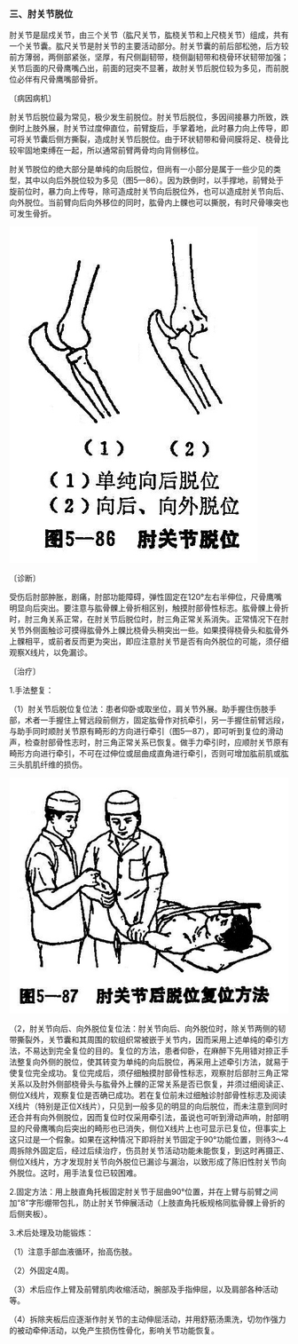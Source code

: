 ### 三、肘关节脱位

肘关节是屈戍关节，由三个关节（肱尺关节，肱桡关节和上尺桡关节）组成，共有一个关节囊。肱尺关节是肘关节的主要活动部分。肘关节囊的前后部松弛，后方较前方薄弱，两侧部紧张，坚厚，有尺侧副韧带，桡侧副韧带和桡骨环状韧带加强；关节后面的尺骨鹰嘴凸出，前面的冠突不显著，故肘关节后脱位较为多见，而前脱位必伴有尺骨鹰嘴部骨折。

〔病因病机〕

肘关节后脱位最为常见，极少发生前脱位。肘关节后脱位，多因间接暴力所致，跌倒时上肢外展，肘关节过度伸直位，前臂旋后，手掌着地，此时暴力向上传导，即可将关节囊后侧方撕裂，造成肘关节后脱位。由于环状韧带和骨间膜将足、桡骨比较牢固地束缚在一起，所以通常前臂两骨均向背侧移位。

肘关节脱位的绝大部分是单纯的向后脱位，但尚有一小部分是属于一些少见的类型，其中以向后外脱位较为多见（图5—86）。因为跌倒时，以手撑地，前臂处于旋前位时，暴力向上传导，除可造成肘关节向后脱位外，也可以造成肘关节向后、向外脱位。当前臂向后向外移位的同时，肱骨内上髁也可以撕脱，有时尺骨喙突也可发生骨折。

![插图](./img/5-86.jpg)

〔诊断〕

受伤后肘部肿胀，剧痛，肘部功能障碍，弹性固定在120°左右半伸位，尺骨鹰嘴明显向后突出。要注意与肱骨髁上骨折相区别，触摸肘部骨性标志。肱骨髁上骨折时，肘三角关系正常，在肘关节后脱位时，肘三角正常关系消失。正常情况下在肘关节外侧面触诊可摸得肱骨外上髁比桡骨头稍突出一些。如果摸得桡骨头和肱骨外上髁相平，或前者反而更为突出，即应注意肘关节是否有向外脱位的可能，须仔细观察X线片，以免漏诊。

〔治疗〕

1.手法整复：

（1）肘关节后脱位复位法：患者仰卧或取坐位，肩关节外展。助手握住伤肢手部，术者一手握住上臂远段前侧方，固定肱骨作对抗牵引，另一手握住前臂远段，与助手同时顺肘关节原有畸形的方向进行牵引（图5—87），即可听到复位的滑动声，检查肘部骨性志时，肘三角正常关系已恢复。做手力牵引时，应顺肘关节原有畸形方向进行牵引，不可在过伸位或屈曲成直角进行牵引，否则可增加肱前肌或肱三头肌肌纤维的损伤。

![插图](./img/5-87.jpg)

（2，肘关节向后、向外脱位复位法：肘关节向后、向外脱位时，除关节两侧的韧带撕裂外，关节囊和其周围的软组织常被嵌于关节内，因而采用上述单纯的牵引方法，不易达到完全复位的目的。复位的方法，患者仰卧，在麻醉下先用错对捺正手法整复向外侧的脱位，使其转变为单纯的向后脱位，再采用上述牵引方法，就易于使复位完全成功。复位完成后，须仔细触摸肘部骨性标志，观察肘后部肘三角正常关系以及肘外侧部桡骨头与肱骨外上髁的正常关系是否已恢复，并须过细阅读正、侧位X线片，观察复位是否确已成功。若在复位前未过细触诊肘部骨性标志及阅读X线片（特别是正位X线片），只见到一般多见的明显的向后脱位，而未注意到同时还合并有向外侧脱位，因而复位时仅采用牵引法，虽说也可听到滑动声响，肘部明显的尺骨鹰嘴向后突出的畸形也已消失，侧位X线片上也可显示已复位，但事实上这只过是一个假象。如果在这种情况下即将肘关节固定于90°功能位置，则待3〜4周拆除外固定后，经过后续治疗，伤员肘关节活动功能未能恢复，到这时再摄正、侧位X线片，方才发现肘关节向外脱位已漏诊与漏治，以致形成了陈旧性肘关节向外脱位。这时，用手法复位已较困难。

2.固定方法：用上肢直角托板固定肘关节于屈曲90°位置，并在上臂与前臂之间加“8”字形绷带包扎，防止肘关节伸展活动（上肢直角托板规格同肱骨髁上骨折的后侧夹板）。

3.术后处理及功能锻炼：

（1）注意手部血液循环，抬高伤肢。

（2）外固定4周。

（3）术后应作上臂及前臂肌肉收缩活动，腕部及手指伸屈，以及肩部各种活动等。

（4）拆除夹板后应逐渐作肘关节的主动伸屈活动，并用舒筋汤熏洗，切勿作强力的被动牵伸活动，以免产生损伤性骨化，影响关节功能恢复。
